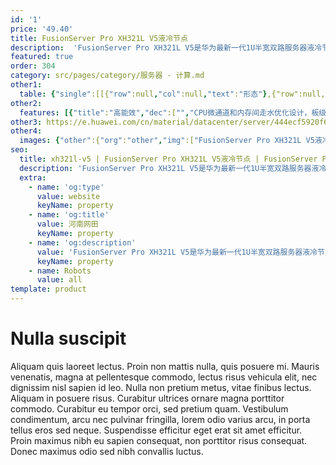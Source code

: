 ```yaml
---
id: '1'
price: '49.40'
title: FusionServer Pro XH321L V5液冷节点
description:  'FusionServer Pro XH321L V5是华为最新一代1U半宽双路服务器液冷节点，支持CPU和内存液冷散热，支持50度温水散热，液冷散热比例高达80%，PUE≤1.1。'
featured: true
order: 304
category: src/pages/category/服务器 - 计算.md
other1: 
  table: {"single":[[{"row":null,"col":null,"text":"形态"},{"row":null,"col":null,"text":"1U半宽双路液冷服务器"}],[{"row":null,"col":null,"text":"处理器"},{"row":null,"col":null,"text":"1/2个第一代英特尔®至强®可扩展处理6100/8100系列，最高205W\n1/2个第二代英特尔®至强®可扩展处理6200/8200系列，最高205W"}],[{"row":null,"col":null,"text":"内存插槽"},{"row":null,"col":null,"text":"16个DDR4 DIMM插槽，最高2933MT/s，内存容量可达1TB（配置64GB内存条）"}],[{"row":null,"col":null,"text":"本地存储"},{"row":null,"col":null,"text":"支持最多6个2.5\" SAS/SATA/SSD/NVMe硬盘或最多3个3.5\" SAS/SATA/SSD硬盘\n支持最多两个M.2 2280或2242 SATA SSDs"}],[{"row":null,"col":null,"text":"RAID支持"},{"row":null,"col":null,"text":"支持RAID0, 1, 5, 6, 10, 50, 60和超级电容掉电保护\n支持M.2 SSDs构建RAID 0，1"}],[{"row":null,"col":null,"text":"板载网络"},{"row":null,"col":null,"text":"2*GE+2*10GE"}],[{"row":null,"col":null,"text":"PCIe扩展"},{"row":null,"col":null,"text":"支持1个PCIe 3.0 x16 半高半长的标准扩展插槽"}],[{"row":null,"col":null,"text":"管理"},{"row":null,"col":null,"text":"• 华为iBMC芯片集成1个专用管理GE网口，提供全面的故障诊断、自动化运维、硬件安全加固等管理特性\n• iBMC支持Redﬁsh、SNMP、IPMI2.0等标准接口；提供基于HTML5/VNC KVM的远程管理界面；支持免CD部署和Agentless特性简化管理复杂度\n• 机框前面提供一个汇聚管理网口，将4个计算节点汇聚到一个管理接口简化管理\n• 可选配华为FusionDirector管理软件，提供无状态计算、OS批量部署、固件自动升级等高级管理特性，实现全生命周期智能化、自动化管理"}],[{"row":null,"col":null,"text":"操作系统"},{"row":null,"col":null,"text":"Microsoft Windows Sever、Red Hat Enterprise Linux、SUSE Linux Enterprise Serve，CentOS、Citrix XenServer、Vmware ESXi等"}],[{"row":null,"col":null,"text":"工作温度"},{"row":null,"col":null,"text":"5ºC - 35ºC"}],[{"row":null,"col":null,"text":"产品认证"},{"row":null,"col":null,"text":"CE、UL、FCC、CCC、VCCI、RoHS等"}],[{"row":null,"col":null,"text":"尺寸(宽x深x高)"},{"row":null,"col":null,"text":"177.9mm x 545.5mm x 40.5mm\n（不包含液冷进出水管部分）"}]]}
other2:
  features: [{"title":"高能效","dec":["","CPU微通道和内存间走水优化设计，板级液冷散热比例高达80%；支持50度温水散热，PUE≤1.1，TCO降低30%。",""]},{"title":"高可靠","dec":["","支持系统水路、电路隔离设计，异常状态监控；217项系统验证测试保障系统可靠运行。",""]},{"title":"机柜级部署方案","dec":["","适配FusionServer液冷机柜，柜内集成manifold，支持与总管快速对接；单液冷机柜功率最大49KW，最多支持64个XH321L V5液冷节点。",""]}]
other3: https://e.huawei.com/cn/material/datacenter/server/444ecf5920f649eba9df335e1f06064a
other4:
  images: {"other":{"org":"other","img":["FusionServer Pro XH321L V5液冷节点.png"]}}
seo:
  title: xh321l-v5 | FusionServer Pro XH321L V5液冷节点 | FusionServer Pro高密服务器 | FusionServer Pro智能服务器 | 服务器 - 计算 | 数据中心
  description: 'FusionServer Pro XH321L V5是华为最新一代1U半宽双路服务器液冷节点，支持CPU和内存液冷散热，支持50度温水散热，液冷散热比例高达80%，PUE≤1.1。'
  extra:
    - name: 'og:type'
      value: website
      keyName: property
    - name: 'og:title'
      value: 河南网田
      keyName: property
    - name: 'og:description'
      value: 'FusionServer Pro XH321L V5是华为最新一代1U半宽双路服务器液冷节点，支持CPU和内存液冷散热，支持50度温水散热，液冷散热比例高达80%，PUE≤1.1。'
      keyName: property
    - name: Robots
      value: all
template: product
---
```


# Nulla suscipit

Aliquam quis laoreet lectus. Proin non mattis nulla, quis posuere mi. Mauris venenatis, magna at pellentesque commodo, lectus risus vehicula elit, nec dignissim nisl sapien id leo. Nulla non pretium metus, vitae finibus lectus. Aliquam in posuere risus. Curabitur ultrices ornare magna porttitor commodo. Curabitur eu tempor orci, sed pretium quam. Vestibulum condimentum, arcu nec pulvinar fringilla, lorem odio varius arcu, in porta tellus eros sed neque. Suspendisse efficitur eget erat sit amet efficitur. Proin maximus nibh eu sapien consequat, non porttitor risus consequat. Donec maximus odio sed nibh convallis luctus.